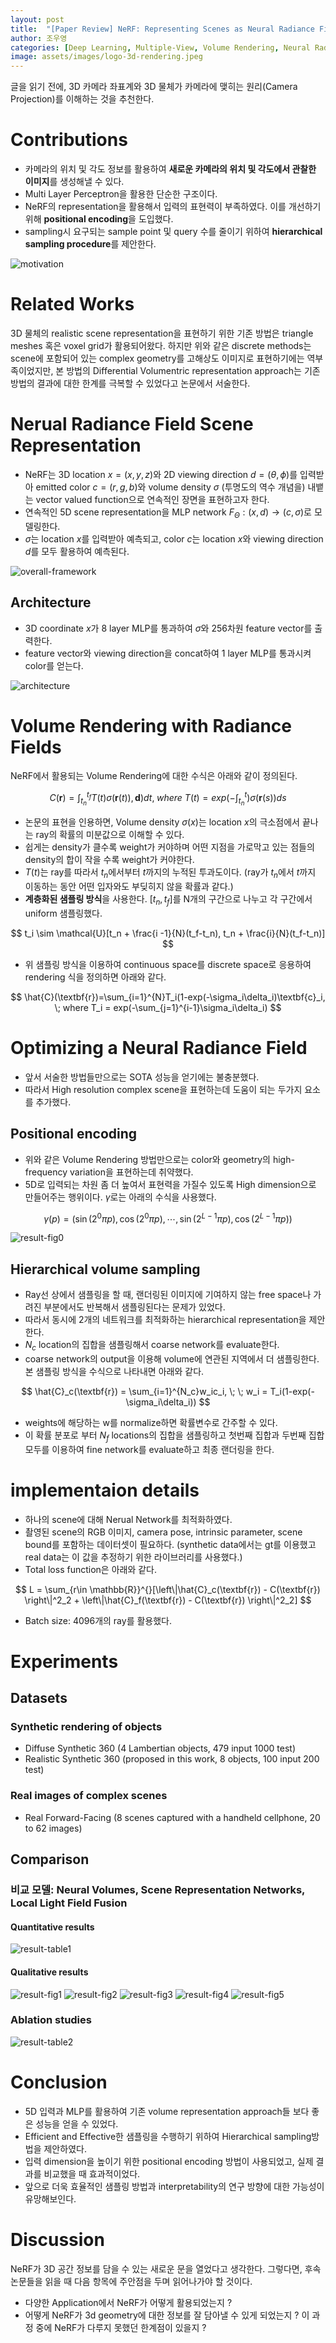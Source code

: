 ```yaml
---
layout: post
title:  "[Paper Review] NeRF: Representing Scenes as Neural Radiance Fields for View Synthesis"
author: 조우영
categories: [Deep Learning, Multiple-View, Volume Rendering, Neural Radiance Fields]
image: assets/images/logo-3d-rendering.jpeg
---
```


글을 읽기 전에, 3D 카메라 좌표계와 3D 물체가 카메라에 맺히는 원리(Camera Projection)를 이해하는 것을 추천한다.

# Contributions
- 카메라의 위치 및 각도 정보를 활용하여 **새로운 카메라의 위치 및 각도에서 관찰한 이미지**를 생성해낼 수 있다.
- Multi Layer Perceptron을 활용한 단순한 구조이다.
- NeRF의 representation을 활용해서 입력의 표현력이 부족하였다. 이를 개선하기 위해 **positional encoding**을 도입했다.
- sampling시 요구되는 sample point 및 query 수를 줄이기 위하여 **hierarchical sampling procedure**를 제안한다.

![motivation](/assets/posts/3d-rendering/nerf/motivation.png)

# Related Works
3D 물체의 realistic scene representation을 표현하기 위한 기존 방법은 triangle meshes 혹은 voxel grid가 활용되어왔다. 하지만 위와 같은 discrete methods는 scene에 포함되어 있는 complex geometry를 고해상도 이미지로 표현하기에는 역부족이었지만, 본 방법의 Differential Volumentric representation approach는 기존 방법의 결과에 대한 한계를 극복할 수 있었다고 논문에서 서술한다.

# Nerual Radiance Field Scene Representation

- NeRF는 3D location $x = (x, y,z)$와 2D viewing direction $d = (\theta, \phi)$를 입력받아 emitted color $c = (r, g, b)$와 volume density $\sigma$ (투명도의 역수 개념을) 내뱉는 vector valued function으로 연속적인 장면을 표현하고자 한다.
- 연속적인 5D scene representation을 MLP network $F_\Theta:(x,d)\rightarrow(c,\sigma)$로 모델링한다.
- $\sigma$는 location $x$를 입력받아 예측되고, color $c$는 location $x$와 viewing direction $d$를 모두 활용하여 예측된다.

![overall-framework](/assets/posts/3d-rendering/nerf/overall-framework.png)

## Architecture

- 3D coordinate $x$가 8 layer MLP를 통과하여 $\sigma$와 256차원 feature vector를 출력한다.
- feature vector와 viewing direction을 concat하여 1 layer MLP를 통과시켜 color를 얻는다.

![architecture](/assets/posts/3d-rendering/nerf/architecture.png)

# Volume Rendering with Radiance Fields

NeRF에서 활용되는 Volume Rendering에 대한 수식은 아래와 같이 정의된다.

$$ C(\textbf{r}) = \int_{t_n}^{t_f} T(t)\sigma(\textbf{r}(t)), \textbf{d})dt, \; where \ T(t)=exp(-\int_{t_n}^{t})\sigma(\textbf{r}(s))ds$$

- 논문의 표현을 인용하면, Volume density $\sigma(x)$는 location $x$의 극소점에서 끝나는 ray의 확률의 미분값으로 이해할 수 있다.
- 쉽게는 density가 클수록 weight가 커야하며 어떤 지점을 가로막고 있는 점들의 density의 합이 작을 수록 weight가 커야한다.
- $T(t)$는 ray를 따라서 $t_n$에서부터 $t$까지의 누적된 투과도이다. (ray가 $t_n$에서 $t$까지 이동하는 동안 어떤 입자와도 부딪히지 않을 확률과 같다.)
- **계층화된 샘플링 방식**을 사용한다. $[t_n, t_f]$를 N개의 구간으로 나누고 각 구간에서 uniform 샘플링했다.

$$ t_i \sim \mathcal{U}[t_n + \frac{i -1}{N}(t_f-t_n), t_n + \frac{i}{N}(t_f-t_n)] $$

- 위 샘플링 방식을 이용하여 continuous space를 discrete space로 응용하여 rendering 식을 정의하면 아래와 같다.

$$ \hat{C}(\textbf{r})=\sum_{i=1}^{N}T_i(1-exp(-\sigma_i\delta_i)\textbf{c}_i, \; where T_i = exp(-\sum_{j=1}^{i-1}\sigma_i\delta_i) $$

# Optimizing a Neural Radiance Field

-  앞서 서술한 방법들만으로는 SOTA 성능을 얻기에는 불충분했다.
- 따라서 High resolution complex scene을 표현하는데 도움이 되는 두가지 요소를 추가했다.

## Positional encoding

- 위와 같은 Volume Rendering 방법만으로는 color와 geometry의 high-frequency variation을 표현하는데 취약했다.
- 5D로 입력되는 차원 좀 더 높여서 표현력을 가질수 있도록 High dimension으로 만들어주는 행위이다. $\gamma$로는 아래의 수식을 사용했다.

$$ \gamma(p) = (\sin(2^0\pi p), \cos(2^0\pi p), \cdots , \sin(2^{L-1}\pi p), \cos(2^{L-1}\pi p)) $$

![result-fig0](/assets/posts/3d-rendering/nerf/result-fig0.png)

## Hierarchical volume sampling

- Ray선 상에서 샘플링을 할 때, 랜더링된 이미지에 기여하지 않는 free space나 가려진 부분에서도 반복해서 샘플링된다는 문제가 있었다.
- 따라서 동시에 2개의 네트워크를 최적화하는 hierarchical representation을 제안한다.
- $N_c$ location의 집합을 샘플링해서 coarse network를 evaluate한다.
- coarse network의 output을 이용해 volume에 연관된 지역에서 더 샘플링한다. 본 샘플링 방식을 수식으로 나타내면 아래와 같다.

$$ \hat{C}_c(\textbf{r}) = \sum_{i=1}^{N_c}w_ic_i, \; \; w_i = T_i(1-exp(-\sigma_i\delta_i)) $$


- weights에 해당하는 w를 normalize하면 확률변수로 간주할 수 있다.
- 이 확률 분포로 부터 $N_f$ locations의 집합을 샘플링하고 첫번째 집합과 두번째 집합 모두를 이용하여 fine network를 evaluate하고 최종 랜더링을 한다.

# implementaion details

- 하나의 scene에 대해 Nerual Network를 최적화하였다.
- 촬영된 scene의 RGB 이미지, camera pose, intrinsic parameter, scene bound를 포함하는 데이터셋이 필요하다. (synthetic data에서는 gt를 이용했고 real data는 이 값을 추정하기 위한 라이브러리를 사용했다.)
- Total loss function은 아래와 같다.

$$ L = \sum_{r\in \mathbb{R}}^{}[\left\|\hat{C}_c(\textbf{r}) - C(\textbf{r}) \right\|^2_2 + \left\|\hat{C}_f(\textbf{r}) - C(\textbf{r}) \right\|^2_2] $$

- Batch size: 4096개의 ray를 활용했다.

# Experiments

## Datasets

### Synthetic rendering of objects

- Diffuse Synthetic 360 (4 Lambertian objects, 479 input 1000 test)
- Realistic Synthetic 360 (proposed in this work, 8 objects, 100 input 200 test)

### Real images of complex scenes

- Real Forward-Facing (8 scenes captured with a handheld cellphone, 20 to 62 images)

## Comparison

### 비교 모델: Neural Volumes, Scene Representation Networks, Local Light Field Fusion

#### Quantitative results

![result-table1](/assets/posts/3d-rendering/nerf/result-table1.png)

#### Qualitative results

![result-fig1](/assets/posts/3d-rendering/nerf/result-fig1.png)
![result-fig2](/assets/posts/3d-rendering/nerf/result-fig2.png)
![result-fig3](/assets/posts/3d-rendering/nerf/result-fig3.png)
![result-fig4](/assets/posts/3d-rendering/nerf/result-fig4.png)
![result-fig5](/assets/posts/3d-rendering/nerf/result-fig5.png)

### Ablation studies

![result-table2](/assets/posts/3d-rendering/nerf/result-table2.png)

# Conclusion

- 5D 입력과 MLP를 활용하여 기존 volume representation approach들 보다 좋은 성능을 얻을 수 있었다.
- Efficient and Effective한 샘플링을 수행하기 위하여 Hierarchical sampling방법을 제안하였다.
- 입력 dimension을 높이기 위한 positional encoding 방법이 사용되었고, 실제 결과를 비교했을 때 효과적이었다.
- 앞으로 더욱 효율적인 샘플링 방법과 interpretability의 연구 방향에 대한 가능성이 유망해보인다.

# Discussion

NeRF가 3D 공간 정보를 담을 수 있는 새로운 문을 열었다고 생각한다. 그렇다면, 후속 논문들을 읽을 때 다음 항목에 주안점을 두며 읽어나가야 할 것이다.

- 다양한 Application에서 NeRF가 어떻게 활용되었는지 ?
- 어떻게 NeRF가 3d geometry에 대한 정보를 잘 담아낼 수 있게 되었는지 ? 이 과정 중에 NeRF가 다루지 못했던 한계점이 있을지 ?
